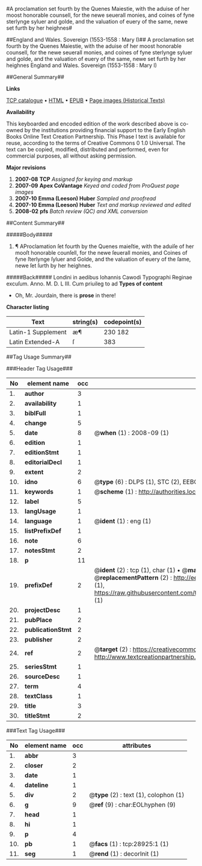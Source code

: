 #A proclamation set fourth by the Quenes Maiestie, with the aduise of her moost honorable counsell, for the newe seuerall monies, and coines of fyne sterlynge syluer and golde, and the valuation of euery of the same, newe set furth by her heighnes#

##England and Wales. Sovereign (1553-1558 : Mary I)##
A proclamation set fourth by the Quenes Maiestie, with the aduise of her moost honorable counsell, for the newe seuerall monies, and coines of fyne sterlynge syluer and golde, and the valuation of euery of the same, newe set furth by her heighnes
England and Wales. Sovereign (1553-1558 : Mary I)

##General Summary##

**Links**

[TCP catalogue](http://www.ota.ox.ac.uk/tcp/)  • 
[HTML](http://tei.it.ox.ac.uk/tcp/Texts-HTML/free/A21/A21542.html)  • 
[EPUB](http://tei.it.ox.ac.uk/tcp/Texts-EPUB/free/A21/A21542.epub) • 
[Page images (Historical Texts)](https://data.historicaltexts.jisc.ac.uk/view?pubId=eebo-33151100e&pageId=eebo-33151100e-28925-1)

**Availability**

This keyboarded and encoded edition of the
	       work described above is co-owned by the institutions
	       providing financial support to the Early English Books
	       Online Text Creation Partnership. This Phase I text is
	       available for reuse, according to the terms of Creative
	       Commons 0 1.0 Universal. The text can be copied,
	       modified, distributed and performed, even for
	       commercial purposes, all without asking permission.

**Major revisions**

1. __2007-08__ __TCP__ *Assigned for keying and markup*
1. __2007-09__ __Apex CoVantage__ *Keyed and coded from ProQuest page images*
1. __2007-10__ __Emma (Leeson) Huber__ *Sampled and proofread*
1. __2007-10__ __Emma (Leeson) Huber__ *Text and markup reviewed and edited*
1. __2008-02__ __pfs__ *Batch review (QC) and XML conversion*

##Content Summary##

#####Body#####

1. ¶ AProclamation ſet fourth by the Quenes maieſtie, with the aduiſe of her mooſt honorable counſell, for the newe ſeuerall monies, and Coines of fyne ſterlynge ſyluer and Golde, and the valuation of euery of the ſame, newe ſet ſurth by her heighnes.

#####Back#####
Londini in aedibus Iohannis Cawodi Typographi Reginae excuſum. Anno. M. D. L III. Cum priuileg to ad
**Types of content**

  * Oh, Mr. Jourdain, there is **prose** in there!

**Character listing**


|Text|string(s)|codepoint(s)|
|---|---|---|
|Latin-1 Supplement|æ¶|230 182|
|Latin Extended-A|ſ|383|

##Tag Usage Summary##

###Header Tag Usage###

|No|element name|occ|attributes|
|---|---|---|---|
|1.|__author__|3||
|2.|__availability__|1||
|3.|__biblFull__|1||
|4.|__change__|5||
|5.|__date__|8| @__when__ (1) : 2008-09 (1)|
|6.|__edition__|1||
|7.|__editionStmt__|1||
|8.|__editorialDecl__|1||
|9.|__extent__|2||
|10.|__idno__|6| @__type__ (6) : DLPS (1), STC (2), EEBO-CITATION (1), OCLC (1), VID (1)|
|11.|__keywords__|1| @__scheme__ (1) : http://authorities.loc.gov/ (1)|
|12.|__label__|5||
|13.|__langUsage__|1||
|14.|__language__|1| @__ident__ (1) : eng (1)|
|15.|__listPrefixDef__|1||
|16.|__note__|6||
|17.|__notesStmt__|2||
|18.|__p__|11||
|19.|__prefixDef__|2| @__ident__ (2) : tcp (1), char (1)  •  @__matchPattern__ (2) : ([0-9\-]+):([0-9IVX]+) (1), (.+) (1)  •  @__replacementPattern__ (2) : http://eebo.chadwyck.com/downloadtiff?vid=$1&page=$2 (1), https://raw.githubusercontent.com/textcreationpartnership/Texts/master/tcpchars.xml#$1 (1)|
|20.|__projectDesc__|1||
|21.|__pubPlace__|2||
|22.|__publicationStmt__|2||
|23.|__publisher__|2||
|24.|__ref__|2| @__target__ (2) : https://creativecommons.org/publicdomain/zero/1.0/ (1), http://www.textcreationpartnership.org/docs/. (1)|
|25.|__seriesStmt__|1||
|26.|__sourceDesc__|1||
|27.|__term__|4||
|28.|__textClass__|1||
|29.|__title__|3||
|30.|__titleStmt__|2||


###Text Tag Usage###

|No|element name|occ|attributes|
|---|---|---|---|
|1.|__abbr__|3||
|2.|__closer__|2||
|3.|__date__|1||
|4.|__dateline__|1||
|5.|__div__|2| @__type__ (2) : text (1), colophon (1)|
|6.|__g__|9| @__ref__ (9) : char:EOLhyphen (9)|
|7.|__head__|1||
|8.|__hi__|1||
|9.|__p__|4||
|10.|__pb__|1| @__facs__ (1) : tcp:28925:1 (1)|
|11.|__seg__|1| @__rend__ (1) : decorInit (1)|
